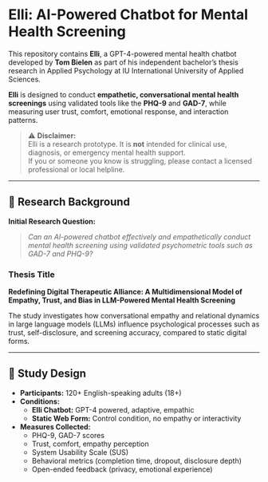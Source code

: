 # Elli: AI-Powered Chatbot for Mental Health Screening

This repository contains **Elli**, a GPT-4-powered mental health chatbot developed by **Tom Bielen** as part of his independent bachelor’s thesis research in Applied Psychology at IU International University of Applied Sciences.

**Elli** is designed to conduct **empathetic, conversational mental health screenings** using validated tools like the **PHQ-9** and **GAD-7**, while measuring user trust, comfort, emotional response, and interaction patterns.

> ⚠️ **Disclaimer:**  
> Elli is a research prototype. It is **not** intended for clinical use, diagnosis, or emergency mental health support.  
> If you or someone you know is struggling, please contact a licensed professional or local helpline.

---

## 🧠 Research Background

**Initial Research Question:**  
> _Can an AI-powered chatbot effectively and empathetically conduct mental health screening using validated psychometric tools such as GAD-7 and PHQ-9?_

### Thesis Title  
**Redefining Digital Therapeutic Alliance: A Multidimensional Model of Empathy, Trust, and Bias in LLM-Powered Mental Health Screening**

The study investigates how conversational empathy and relational dynamics in large language models (LLMs) influence psychological processes such as trust, self-disclosure, and screening accuracy, compared to static digital forms.

---

## 🧪 Study Design

- **Participants:** 120+ English-speaking adults (18+)
- **Conditions:**
  - **Elli Chatbot:** GPT-4 powered, adaptive, empathic
  - **Static Web Form:** Control condition, no empathy or interactivity
- **Measures Collected:**
  - PHQ-9, GAD-7 scores
  - Trust, comfort, empathy perception
  - System Usability Scale (SUS)
  - Behavioral metrics (completion time, dropout, disclosure depth)
  - Open-ended feedback (privacy, emotional experience)